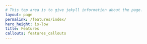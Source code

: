```yaml
---
# This top area is to give jekyll information about the page.
layout: page
permalink: /features/index/
hero_height: is-low
title: Features
callouts: features_callouts
---
```

